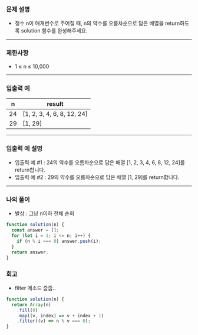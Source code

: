 ### 문제 설명

- 정수 n이 매개변수로 주어질 때, n의 약수를 오름차순으로 담은 배열을 return하도록 solution 함수를 완성해주세요.

---

### 제한사항

- 1 ≤ n ≤ 10,000

---

### 입출력 예

| n   | result                     |
| --- | -------------------------- |
| 24  | [1, 2, 3, 4, 6, 8, 12, 24] |
| 29  | [1, 29]                    |

---

### 입출력 예 설명

- 입출력 예 #1 : 24의 약수를 오름차순으로 담은 배열 [1, 2, 3, 4, 6, 8, 12, 24]를 return합니다.
- 입출력 예 #2 : 29의 약수를 오름차순으로 담은 배열 [1, 29]를 return합니다.

---

### 나의 풀이

- 발상 : 그냥 n이하 전체 순회

```javascript
function solution(n) {
  const answer = [];
  for (let i = 1; i <= n; i++) {
    if (n % i === 0) answer.push(i);
  }
  return answer;
}
```

### 회고

- filter 메소드 줍줍..

```javascript
function solution(n) {
  return Array(n)
    .fill(0)
    .map((v, index) => v + index + 1)
    .filter((v) => n % v === 0);
}
```
